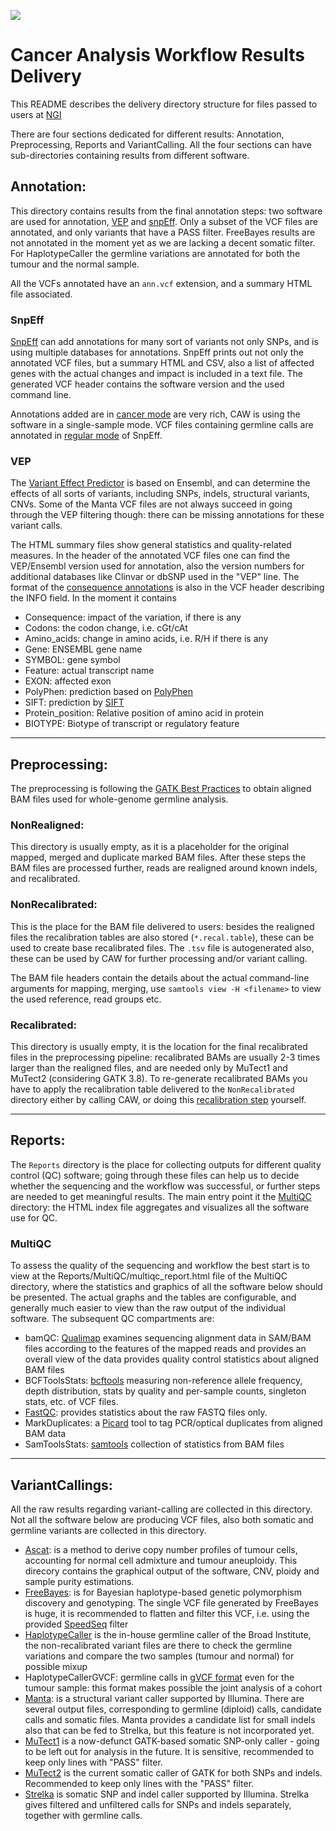 ![](doc/images/CAW_logo.png)
# Cancer Analysis Workflow Results Delivery 
This README describes the delivery directory structure for files passed to users at [NGI][ngi-link]

There are four sections dedicated for different results: Annotation, Preprocessing, Reports and 
VariantCalling. All the four sections can have sub-directories containing results from different software.

## Annotation: 

This directory contains results from the final annotation steps: two software are used for annotation, [VEP][vep-link] and [snpEff][snpeff-link]. 
Only a subset of the VCF files are annotated, and only variants that have a PASS filter. FreeBayes results are not annotated in the moment yet as
we are lacking a decent somatic filter. For HaplotypeCaller the germline variations are annotated for both the tumour and the normal sample.

All the VCFs annotated have an `ann.vcf` extension, and a summary HTML file associated. 

### SnpEff

[SnpEff][snpeff-link] can add annotations for many sort of variants not only SNPs, and is using multiple databases for annotations. SnpEff prints out 
not only the annotated VCF files, but a summary HTML and CSV, also a list of affected genes with the actual changes and impact is included in a text file. 
The generated VCF header contains the software version and the used command line. 

Annotations added are in [cancer mode][snpeff-cancer-mode] are very rich, CAW is using the software in a single-sample mode. VCF files containing germline
calls are annotated in [regular mode][snpeff-regular-mode] of SnpEff.

### VEP

The [Variant Effect Predictor][vep-link] is based on Ensembl, and can determine the effects of all sorts of variants, including SNPs, indels, structural variants, 
CNVs. Some of the Manta VCF files are not always succeed in going through the VEP filtering though: there can be missing annotations for these variant calls. 

The HTML summary files show general statistics and quality-related measures. In the header of the annotated VCF files one can find the VEP/Ensembl version used 
for annotation, also the version numbers for additional databases like Clinvar or dbSNP used in the "VEP" line. The format of the [consequence annotations][VEP-predictions] is also 
in the VCF header describing the INFO field. In the moment it contains 

* Consequence: impact of the variation, if there is any
* Codons: the codon change, i.e. cGt/cAt
* Amino\_acids: change in amino acids, i.e. R/H if there is any
* Gene: ENSEMBL gene name 
* SYMBOL: gene symbol
* Feature: actual transcript name
* EXON: affected exon
* PolyPhen: prediction based on [PolyPhen][polyphen-link]
* SIFT: prediction by [SIFT][sift-link]
* Protein\_position: Relative position of amino acid in protein
* BIOTYPE: Biotype of transcript or regulatory feature

---
## Preprocessing:

The preprocessing is following the [GATK Best Practices][GATK-BP] to obtain aligned BAM files used for whole-genome germline analysis. 

### NonRealigned:

This directory is usually empty, as it is a placeholder for the original mapped, merged and duplicate marked BAM files. After these steps the BAM files are 
processed further, reads are realigned around known indels, and recalibrated.

### NonRecalibrated:

This is the place for the BAM file delivered to users: besides the realigned files the recalibration tables are also stored (`*.recal.table`), these can be
used to create base recalibrated files. The `.tsv` file is autogenerated also, these can be used by CAW for further processing and/or variant calling. 

The BAM file headers contain the details about the actual command-line arguments for mapping, merging, use `samtools view -H <filename>` to view the used 
reference, read groups etc.

### Recalibrated:

This directory is usually empty, it is the location for the final recalibrated files in the preprocessing pipeline: recalibrated BAMs are usually 2-3 times 
larger than the realigned files, and are needed only by MuTect1 and MuTect2 (considering GATK 3.8). To re-generate recalibrated BAMs you have to apply the 
recalibration table delivered to the `NonRecalibrated` directory either by calling CAW, or doing this [recalibration step][BQSR-link] yourself.

---
## Reports:

The `Reports` directory is the place for collecting outputs for different quality control (QC) software; going through these files can help us to decide 
whether the sequencing and the workflow was successful, or further steps are needed to get meaningful results. The main entry point it the [MultiQC][multiqc-link] 
directory: the HTML index file aggregates and visualizes all the software use for QC.
 
### MultiQC  
To assess the quality of the sequencing and workflow the best start is to view at the Reports\/MultiQC\/multiqc\_report.html file of the MultiQC directory, where the 
statistics and graphics of all the software below should be presented. The actual graphs and the tables are configurable, and generally much easier to view than the 
raw output of the individual software. The subsequent QC compartments are:

* bamQC: [Qualimap][qualimap-link] examines sequencing alignment data in SAM/BAM files according to the features of the mapped reads and provides an overall view 
	of the data provides quality control statistics about aligned BAM files
* BCFToolsStats: [bcftools][bcftools] measuring non-reference allele frequency, depth distribution, stats by quality and per-sample counts, singleton stats, etc. of VCF files.
* [FastQC][fastqc]: provides statistics about the raw FASTQ files only. 
* MarkDuplicates: a [Picard][picard-md] tool to tag PCR/optical duplicates from aligned BAM data
* SamToolsStats: [samtools][samtools] collection of statistics from BAM files
---

## VariantCallings:

All the raw results regarding variant-calling are collected in this directory. Not all the software below are producing VCF files, also both somatic and germline 
variants are collected in this directory. 

* [Ascat][ascat]: is a method to derive copy number profiles of tumour cells, accounting for normal cell admixture and tumour aneuploidy. This direcory contains the 
graphical output of the software, CNV, ploidy and sample purity estimations.
* [FreeBayes][freebayes]: is for Bayesian haplotype-based genetic polymorphism discovery and genotyping. The single VCF file generated by FreeBayes
is huge, it is recommended to flatten and filter this VCF, i.e. using the provided [SpeedSeq][speedseq] filter
* [HaplotypeCaller][haplotypecaller] is the in-house germline caller of the Broad Institute, the non-recalibrated variant files are there to check the
germline variations and compare the two samples (tumour and normal) for possible mixup
* HaplotypeCallerGVCF: germline calls in [gVCF format][genomicvcf] even for the tumour sample: this format makes possible the joint analysis of a cohort
* [Manta][manta]: is a structural variant caller supported by Illumina. There are several output files, corresponding to germline (diploid) calls, candidate calls 
and somatic files. Manta provides a candidate list for small indels also that can be fed to Strelka, but this feature is not incorporated yet.
* [MuTect1][mutect1] is a now-defunct GATK-based somatic SNP-only caller - going to be left out for analysis in the future. It is sensitive, recommended to keep only 
lines with "PASS" filter. 
* [MuTect2][mutect2] is the current somatic caller of GATK for both SNPs and indels. Recommended to keep only lines with the "PASS" filter.
* [Strelka][strelka] is somatic SNP and indel caller supported by Illumina. Strelka gives filtered and unfiltered calls for SNPs and indels separately, together with germline calls.

[ascat]:https://www.crick.ac.uk/research/a-z-researchers/researchers-v-y/peter-van-loo/software/
[bcftools]: http://www.htslib.org/doc/bcftools.html
[BQSR-link]: https://gatkforums.broadinstitute.org/gatk/discussion/44/base-quality-score-recalibration-bqsr
[fastqc]: https://www.bioinformatics.babraham.ac.uk/projects/fastqc/
[freebayes]: https://github.com/ekg/freebayes
[GATK-BP]: https://software.broadinstitute.org/gatk/best-practices/bp_3step.php?case=GermShortWGS
[haplotypecaller]: https://software.broadinstitute.org/gatk/documentation/tooldocs/current/org_broadinstitute_gatk_tools_walkers_haplotypecaller_HaplotypeCaller.php
[genomicvcf]: https://gatkforums.broadinstitute.org/gatk/discussion/4017/what-is-a-gvcf-and-how-is-it-different-from-a-regular-vcf
[manta]: https://github.com/Illumina/manta/blob/master/docs/userGuide/README.md#structural-variant-predictions
[multiqc-link]: http://multiqc.info/
[mutect1]: https://software.broadinstitute.org/gatk/download/mutect
[mutect2]: https://software.broadinstitute.org/gatk/documentation/tooldocs/current/org_broadinstitute_gatk_tools_walkers_cancer_m2_MuTect2.php
[ngi-link]: https://ngisweden.scilifelab.se/
[picard-md]: http://broadinstitute.github.io/picard/command-line-overview.html#MarkDuplicates
[polyphen-link]: http://genetics.bwh.harvard.edu/pph2/
[qualimap-link]: http://qualimap.bioinfo.cipf.es
[samtools]: http://www.htslib.org/
[sift-link]: http://sift.bii.a-star.edu.sg/
[snpeff-link]: http://snpeff.sourceforge.net/
[snpeff-cancer-mode]: http://snpeff.sourceforge.net/SnpEff_manual.html#cancer
[snpeff-regular-mode]: http://snpeff.sourceforge.net/SnpEff_manual.html#input
[speedseq]: https://github.com/SciLifeLab/CAW/blob/master/scripts/speedseq.filter.awk
[strelka]: https://github.com/Illumina/strelka
[vep-link]: http://www.ensembl.org/Tools/VEP
[VEP-predictions]: https://www.ensembl.org/info/genome/variation/predicted_data.html
[logo]: ttps://img.shields.io/github/release/SciLifeLab/CAW.svg

